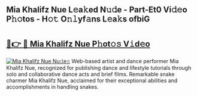 ## Mia Khalifz Nue L𝚎a𝚔ed N𝚞𝚍e - Part-Et0 Vi𝚍𝚎o P𝚑𝚘tos - H𝚘𝚝 O𝚗𝚕yf𝚊ns L𝚎a𝚔s ofbiG

# <h2><a href="http://kf95jl.oniu.top/?m=Mia+Khalifz+Nue">🔗👉 🔴 Mia Khalifz Nue P𝚑ot𝚘𝚜 V𝚒d𝚎o</a></h2>

[![Mia Khalifz Nue Nu𝚍e𝚜](https://i.imgur.com/0qMVB7G.gif)](http://kf95jl.oniu.top/?m=Mia+Khalifz+Nue)
Web-based artist and dance performer Mia Khalifz Nue, recognized for publishing dance and lifestyle tutorials through solo and collaborative dance acts and brief films. Remarkable snake charmer Mia Khalifz Nue, acclaimed for their exceptional abilities and accomplishments in handling snakes.  
